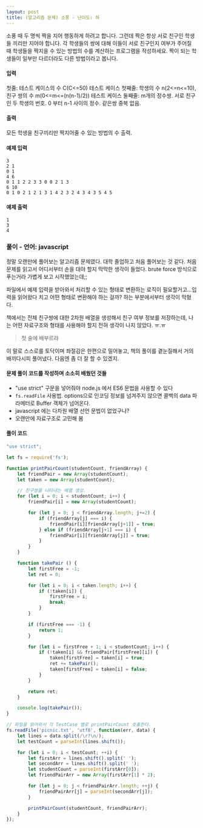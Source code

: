```yaml
---
layout: post
title: (알고리즘 문제) 소풍 - 난이도: 하
---
```


소풍 때 두 명씩 짝을 지어 행동하게 하려고 합니다. 그런데 짝은 항상 서로 친구인 학생들 끼리만 지어야 합니다. 각 학생들의 쌍에 대해 이들이 서로 친구인지 여부가 주어질 때 학생들을 짝지을 수 있는 방법의 수를 계산하는 프로그램을 작성하세요. 짝이 되는 학생들이 일부만 다르더라도 다른 방법이라고 봅니다.

#### 입력
첫줄: 테스트 케이스의 수 C(C<=50)
테스트 케이스 첫째줄: 학생의 수 n(2<=n<=10), 친구 쌍의 수 m(0<=m<=(n(n-1)/2))
테스트 케이스 둘째줄: m개의 정수쌍. 서로 친구인 두 학생의 번호. 0 부터 n-1 사이의 정수. 같은쌍 중복 없음.

#### 출력
모든 학생을 친구끼리만 짝지어줄 수 있는 방법의 수 출력.

#### 예제 입력
```
3
2 1
0 1
4 6
0 1 1 2 2 3 3 0 0 2 1 3
6 10
0 1 0 2 1 2 1 3 1 4 2 3 2 4 3 4 3 5 4 5
```

#### 예제 출력
```
1
3
4
```

### 풀이 - 언어: javascript
정말 오랜만에 풀어보는 알고리즘 문제였다. 대학 졸업하고 처음 풀어보는 것 같다. 처음 문제를 읽고서 어디서부터 손을 대야 할지 막막한 생각이 들었다. brute force 방식으로 푸는거라 가볍게 보고 시작했었는데;;

파일에서 예제 입력을 받아와서 처리할 수 있는 형태로 변환하는 로직이 필요할거고...입력을 읽어왔다 치고 어떤 형태로 변환해야 하는 걸까? 하는 부분에서부터 생각이 막혔다.

책에서는 전체 친구쌍에 대한 2차원 배열을 생성해서 친구 여부 정보를 저장하는데, 나는 어떤 자료구조와 형태를 사용해야 할지 전혀 생각이 나지 않았다. ㅠ.ㅠ

> 첫 술에 배부르랴

이 말로 스스로를 토닥이며 좌절감은 한편으로 밀어놓고, 책의 풀이를 곁눈질해서 거의 배끼다시피 풀어냈다. 다음엔 좀 더 잘 할 수 있겠지.

#### 문제 풀이 코드를 작성하며 소소히 배웠던 것들
- "use strict" 구문을 넣어줘야 node.js 에서 ES6 문법을 사용할 수 있다
- `fs.readFile` 사용법. options으로 인코딩 정보를 넘겨주지 않으면 콜백의 data 파라메터로 Buffer 객체가 넘어온다.
- javascript 에는 다차원 배열 선언 문법이 없었구나?
- 오랜만에 자료구조로 고민해 봄

#### 풀이 코드
```javascript
"use strict";

let fs = require('fs');

function printPairCount(studentCount, friendArray) {
    let friendPair = new Array(studentCount);
    let taken = new Array(studentCount);

    // 친구쌍을 나타내는 배열 생성.
    for (let i = 0; i < studentCount; i++) {
        friendPair[i] = new Array(studentCount);

        for (let j = 0; j < friendArray.length; j+=2) {
            if (friendArray[j] === i) {
                friendPair[i][friendArray[j+1]] = true;
            } else if (friendArray[j+1] === i) {
                friendPair[i][friendArray[j]] = true;
            }
        }
    }

    function takePair () {
        let firstFree = -1;
        let ret = 0;

        for (let i = 0; i < taken.length; i++) {
            if (!taken[i]) {
                firstFree = i;
                break;
            }
        }

        if (firstFree === -1) {
            return 1;
        }

        for (let i = firstFree + 1; i < studentCount; i++) {
            if (!taken[i] && friendPair[firstFree][i]) {
                taken[firstFree] = taken[i] = true;
                ret += takePair();
                taken[firstFree] = taken[i] = false;
            }
        }

        return ret;
    }

    console.log(takePair());
}

// 파일을 읽어와서 각 TestCase 별로 printPairCount 호출한다.
fs.readFile('picnic.txt', 'utf8', function(err, data) {
    let lines = data.split(/\r?\n/);
    let testCount = parseInt(lines.shift());

    for (let i = 0; i < testCount; ++i) {
        let firstArr = lines.shift().split(' ');
        let secondArr = lines.shift().split(' ');
        let studentCount = parseInt(firstArr[0]);
        let friendPairArr = new Array(firstArr[1] * 2);

        for (let j = 0; j < friendPairArr.length; ++j) {
            friendPairArr[j] = parseInt(secondArr[j]);
        }

        printPairCount(studentCount, friendPairArr);
    }
});
```
